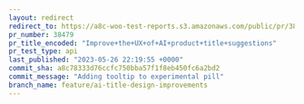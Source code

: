 ```yaml
---
layout: redirect
redirect_to: https://a8c-woo-test-reports.s3.amazonaws.com/public/pr/38479/api/index.html
pr_number: 38479
pr_title_encoded: "Improve+the+UX+of+AI+product+title+suggestions"
pr_test_type: api
last_published: "2023-05-26 22:19:55 +0000"
commit_sha: a8c78333d76ccfc750bba57f1f8eb450fc6a2bd2
commit_message: "Adding tooltip to experimental pill"
branch_name: feature/ai-title-design-improvements
---
```

